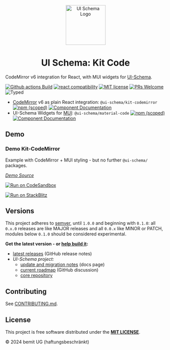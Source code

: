 <p align="center">
  <a href="https://ui-schema.bemit.codes" rel="noopener noreferrer" target="_blank"><img width="125" src="https://ui-schema.bemit.codes/logo.svg" alt="UI Schema Logo"></a>
</p>

<h1 align="center">UI Schema: Kit Code</h1>

CodeMirror v6 integration for React, with MUI widgets for [UI-Schema](https://github.com/ui-schema/ui-schema).

[![Github actions Build](https://github.com/ui-schema/react-codemirror/actions/workflows/blank.yml/badge.svg)](https://github.com/ui-schema/react-codemirror/actions)
[![react compatibility](https://img.shields.io/badge/React-%3E%3D17-success?style=flat-square&logo=react)](https://reactjs.org/)
[![MIT license](https://img.shields.io/npm/l/@ui-schema/ui-schema?style=flat-square)](https://github.com/ui-schema/ui-schema/blob/master/LICENSE)
[![PRs Welcome](https://img.shields.io/badge/PRs-welcome-brightgreen.svg?style=flat-square)](http://makeapullrequest.com)
![Typed](https://flat.badgen.net/badge/icon/Typed?icon=typescript&label&labelColor=blue&color=555555)

- [CodeMirror](https://codemirror.net/) v6 as plain React integration: `@ui-schema/kit-codemirror` [![npm (scoped)](https://img.shields.io/npm/v/@ui-schema/kit-codemirror?style=flat-square)](https://www.npmjs.com/package/@ui-schema/kit-codemirror) [![Component Documentation](https://img.shields.io/badge/Docs-green?labelColor=0a6e8a&color=61dafb&logoColor=ffffff&style=flat-square&logo=react)](https://ui-schema.bemit.codes/docs/kit-codemirror/kit-codemirror)
- UI-Schema Widgets for [MUI](https://mui.com): `@ui-schema/material-code` [![npm (scoped)](https://img.shields.io/npm/v/@ui-schema/material-code?style=flat-square)](https://www.npmjs.com/package/@ui-schema/material-code) [![Component Documentation](https://img.shields.io/badge/Docs-green?labelColor=1a237e&color=0d47a1&logoColor=ffffff&style=flat-square&logo=mui)](https://ui-schema.bemit.codes/docs/material-code/material-code)

## Demo

### Demo Kit-CodeMirror

Example with CodeMirror + MUI styling - but no further `@ui-schema/` packages.

*[Demo Source](https://github.com/ui-schema/demo-mui-kit-codemirror)*

[![Run on CodeSandbox](https://img.shields.io/badge/run%20on%20CodeSandbox-blue?labelColor=fff&logoColor=505050&style=for-the-badge&logo=codesandbox)](https://codesandbox.io/s/github/ui-schema/demo-mui-kit-codemirror/tree/main/?autoresize=1&fontsize=12&hidenavigation=1&module=%2Fsrc%2FDemoEditor.tsx)

[![Run on StackBlitz](https://img.shields.io/badge/run%20on%20StackBlitz-blue?labelColor=fff&logoColor=505050&style=for-the-badge&logo=stackblitz)](https://stackblitz.com/github/ui-schema/demo-mui-kit-codemirror?file=src%2FDemoEditor.tsx,src%2FCustomCodeMirror.tsx)

## Versions

This project adheres to [semver](https://semver.org/), until `1.0.0` and beginning with `0.1.0`: all `0.x.0` releases are like MAJOR releases and all `0.0.x` like MINOR or PATCH, modules below `0.1.0` should be considered experimental.

**Get the latest version - or [help build it](CONTRIBUTING.md):**

- [latest releases](https://github.com/ui-schema/react-codemirror/releases) (GitHub release notes)
- *UI-Schema project:*
    - [update and migration notes](https://ui-schema.bemit.codes/updates) (docs page)
    - [current roadmap](https://github.com/ui-schema/ui-schema/discussions/184) (GitHub discussion)
    - [core repository](https://github.com/ui-schema/ui-schema)

## Contributing

See [CONTRIBUTING.md](CONTRIBUTING.md).

## License

This project is free software distributed under the **[MIT LICENSE](LICENSE)**.

© 2024 bemit UG (haftungsbeschränkt)
